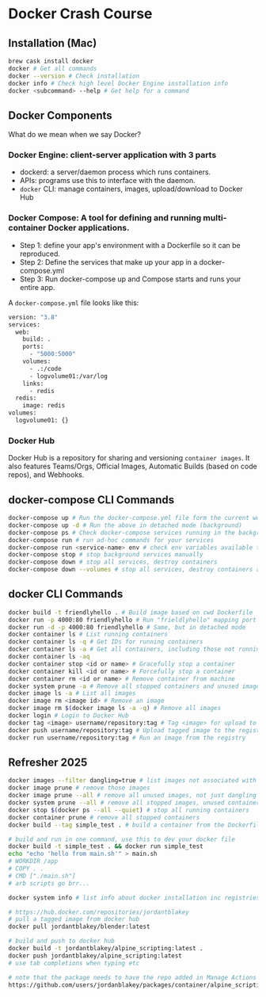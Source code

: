 # Docker Crash Course

## Installation (Mac)

```sh
brew cask install docker
docker # Get all commands
docker --version # Check installation
docker info # Check high level Docker Engine installation info
docker <subcommand> --help # Get help for a command
```

## Docker Components

What do we mean when we say Docker?

### Docker Engine: client-server application with 3 parts

- dockerd: a server/daemon process which runs containers.
- APIs: programs use this to interface with the daemon.
- `docker` CLI: manage containers, images, upload/download to Docker Hub

### Docker Compose: A tool for defining and running multi-container Docker applications.

- Step 1: define your app's environment with a Dockerfile so it can be
  reproduced.
- Step 2: Define the services that make up your app in a docker-compose.yml
- Step 3: Run docker-compose up and Compose starts and runs your entire app.

A `docker-compose.yml` file looks like this:

```sh
version: "3.8"
services:
  web:
    build: .
    ports:
      - "5000:5000"
    volumes:
      - .:/code
      - logvolume01:/var/log
    links:
      - redis
  redis:
    image: redis
volumes:
  logvolume01: {}
```

### Docker Hub

Docker Hub is a repository for sharing and versioning `container images`. It
also features Teams/Orgs, Official Images, Automatic Builds (based on code
repos), and Webhooks.

## docker-compose CLI Commands

```sh
docker-compose up # Run the docker-compose.yml file form the current working directory
docker-compose up -d # Run the above in detached mode (background)
docker-compose ps # Check docker-compose services running in the background.
docker-compose run # run ad-hoc commands for your services
docker-compose run <service-name> env # check env variables available to the "web" service
docker-compose stop # stop background services manually
docker-compose down # stop all services, destroy containers
docker-compose down --volumes # stop all services, destroy containers and persistent volumes
```

## docker CLI Commands

```sh
docker build -t friendlyhello . # Build image based on cwd Dockerfile
docker run -p 4000:80 friendlyhello # Run "frieldlyhello" mapping port 4000 to 80
docker run -d -p 4000:80 friendlyhello # Same, but in detached mode
docker container ls # List running containers
docker container ls -q # Get IDs for running containers
docker container ls -a # Get all containers, including those not running
docker container ls -aq
docker container stop <id or name> # Gracefully stop a container
docker container kill <id or name> # Forcefully stop a container
docker container rm <id or name> # Remove container from machine
docker system prune -a # Remove all stopped containers and unused images
docker image ls -a # List all images
docker image rm <image id> # Remove an image
docker image rm $(docker image ls -a -q) # Remove all images
docker login # Login to Docker Hub
docker tag <image> username/repository:tag # Tag <image> for upload to the registry
docker push username/repository:tag # Upload tagged image to the registry
docker run username/repository:tag # Run an image from the registry
```

## Refresher 2025

```sh
docker images --filter dangling=true # list images not associated with any tagged image
docker image prune # remove those images
docker image prune --all # remove all unused images, not just dangling ones
docker system prune --all # remove all stopped images, unused containers, networks, and clean build cache
docker stop $(docker ps --all --quiet) # stop all running containers
docker container prune # remove all stopped containers
docker build --tag simple_test . # build a container from the Dockerfile in the current dir and name it simple_test

# build and run in one command, use this to dev your docker file
docker build -t simple_test . && docker run simple_test
echo "echo 'hello from main.sh'" > main.sh
# WORKDIR /app
# COPY . .
# CMD ["./main.sh"]
# arb scripts go brr...

docker system info # list info about docker installation inc registries

# https://hub.docker.com/repositories/jordantblakey
# pull a tagged image from docker hub
docker pull jordantblakey/blender:latest

# build and push to docker hub
docker build -t jordantblakey/alpine_scripting:latest .
docker push jordantblakey/alpine_scripting:latest
# use tab completions when typing etc

# note that the package needs to have the repo added in Manage Actions access
https://github.com/users/jordanblakey/packages/container/alpine_scripting/settings
```

